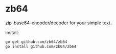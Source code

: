 # zb64

zip-base64-encoder/decoder for your simple text.

install:

```bash
go get github.com/zb64/zb64
go install github.com/zb64/zb64
```
